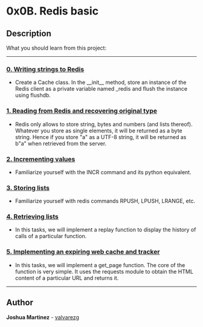 # 0x0B. Redis basic

## Description

What you should learn from this project:

---

### [0. Writing strings to Redis](./exercise.py)

* Create a Cache class. In the \_\_init__ method, store an instance of the Redis client as a private variable named _redis and flush the instance using flushdb.

### [1. Reading from Redis and recovering original type](./exercise.py)

* Redis only allows to store string, bytes and numbers (and lists thereof). Whatever you store as single elements, it will be returned as a byte string. Hence if you store "a" as a UTF-8 string, it will be returned as b"a" when retrieved from the server.

### [2. Incrementing values](./exercise.py)

* Familiarize yourself with the INCR command and its python equivalent.

### [3. Storing lists](./exercise.py)

* Familiarize yourself with redis commands RPUSH, LPUSH, LRANGE, etc.

### [4. Retrieving lists](./exercise.py)

* In this tasks, we will implement a replay function to display the history of calls of a particular function.

### [5. Implementing an expiring web cache and tracker](./web.py)

* In this tasks, we will implement a get_page function. The core of the function is very simple. It uses the requests module to obtain the HTML content of a particular URL and returns it.

---

## Author

**Joshua Martinez** - [valvarezg](https://github.com/valvarezg)
